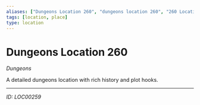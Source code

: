```yaml
---
aliases: ["Dungeons Location 260", "dungeons location 260", "260 Location Dungeons"]
tags: [location, place]
type: location
---
```


# Dungeons Location 260

*Dungeons*

A detailed dungeons location with rich history and plot hooks.

---
*ID: LOC00259*